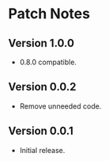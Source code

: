 # Patch Notes

## Version 1.0.0

* 0.8.0 compatible.

## Version 0.0.2

* Remove unneeded code.

## Version 0.0.1

* Initial release.
